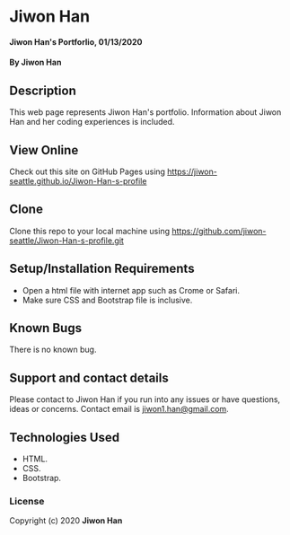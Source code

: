 # Jiwon Han

#### Jiwon Han's Portforlio, 01/13/2020

#### By **Jiwon Han**

## Description

This web page represents Jiwon Han's portfolio. Information about Jiwon Han and her coding experiences is included.

## View Online
Check out this site on GitHub Pages using https://jiwon-seattle.github.io/Jiwon-Han-s-profile

## Clone 
Clone this repo to your local machine using https://github.com/jiwon-seattle/Jiwon-Han-s-profile.git

## Setup/Installation Requirements

* Open a html file with internet app such as Crome or Safari.
* Make sure CSS and Bootstrap file is inclusive.

## Known Bugs

There is no known bug.

## Support and contact details

Please contact to Jiwon Han if you run into any issues or have questions, ideas or concerns. Contact email is jiwon1.han@gmail.com.

## Technologies Used

* HTML.
* CSS.
* Bootstrap.

### License

Copyright (c) 2020 **Jiwon Han**
